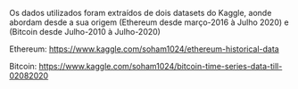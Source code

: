 Os dados utilizados foram extraídos de dois datasets do Kaggle, aonde abordam desde a sua origem (Ethereum desde março-2016 à Julho 2020) e (Bitcoin desde Julho-2010 à Julho-2020)

Ethereum: https://www.kaggle.com/soham1024/ethereum-historical-data

Bitcoin: https://www.kaggle.com/soham1024/bitcoin-time-series-data-till-02082020
